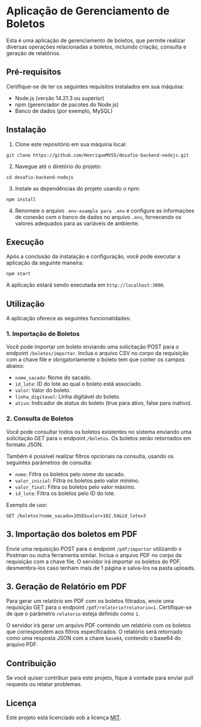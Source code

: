 # Aplicação de Gerenciamento de Boletos

Esta é uma aplicação de gerenciamento de boletos, que permite realizar diversas operações relacionadas a boletos, incluindo criação, consulta e geração de relatórios.

## Pré-requisitos

Certifique-se de ter os seguintes requisitos instalados em sua máquina:

- Node.js (versão 14.21.3 ou superior)
- npm (gerenciador de pacotes do Node.js)
- Banco de dados (por exemplo, MySQL)

## Instalação

1. Clone este repositório em sua máquina local:

```
git clone https://github.com/HenriqueMVSS/desafio-backend-nodejs.git
```

2. Navegue até o diretório do projeto:

```
cd desafio-backend-nodejs
```

3. Instale as dependências do projeto usando o npm:

```
npm install
```

4. Renomeie o arquivo `.env-example para .env` e configure as informações de conexão com o banco de dados no arquivo `.env`, fornecendo os valores adequados para as variáveis de ambiente.

## Execução

Após a conclusão da instalação e configuração, você pode executar a aplicação da seguinte maneira:

```
npm start
```

A aplicação estará sendo executada em `http://localhost:3000`.

## Utilização

A aplicação oferece as seguintes funcionalidades:

### 1. Importação de Boletos

Você pode importar um boleto enviando uma solicitação POST para o endpoint `/boletos/importar`. Inclua o arquivo CSV no corpo da requisição com a chave file e obrigatoriamente o boleto tem que conter os campos abaixo:

- `nome_sacado`: Nome do sacado.
- `id_lote`: ID do lote ao qual o boleto está associado.
- `valor`: Valor do boleto.
- `linha_digitavel`: Linha digitável do boleto.
- `ativo`: Indicador de status do boleto (true para ativo, false para inativo).

### 2. Consulta de Boletos

Você pode consultar todos os boletos existentes no sistema enviando uma solicitação GET para o endpoint `/boletos`. Os boletos serão retornados em formato JSON.

Também é possível realizar filtros opcionais na consulta, usando os seguintes parâmetros de consulta:

- `nome`: Filtra os boletos pelo nome do sacado.
- `valor_inicial`: Filtra os boletos pelo valor mínimo.
- `valor_final`: Filtra os boletos pelo valor máximo.
- `id_lote`: Filtra os boletos pelo ID do lote.

Exemplo de uso:

```
GET /boletos?nome_sacado=JOSE&valor=182.54&id_lote=3
```

## 3. Importação dos boletos em PDF

Envie uma requisição POST para o endpoint `/pdf/importar` utilizando o Postman ou outra ferramenta similar. Inclua o arquivo PDF no corpo da requisição com a chave file. O servidor irá importar os boletos do PDF, desmembra-los caso tenham mais de 1 página e salva-los na pasta uploads.

## 3. Geração de Relatório em PDF

Para gerar um relatório em PDF com os boletos filtrados, envie uma requisição GET para o endpoint `/pdf/relatorio?relatorio=1`. Certifique-se de que o parâmetro `relatorio` esteja definido como `1`.

O servidor irá gerar um arquivo PDF contendo um relatório com os boletos que correspondem aos filtros especificados. O relatório será retornado como uma resposta JSON com a chave `base64`, contendo o base64 do arquivo PDF.

## Contribuição

Se você quiser contribuir para este projeto, fique à vontade para enviar pull requests ou relatar problemas.

## Licença

Este projeto está licenciado sob a licença [MIT](https://opensource.org/licenses/MIT).

